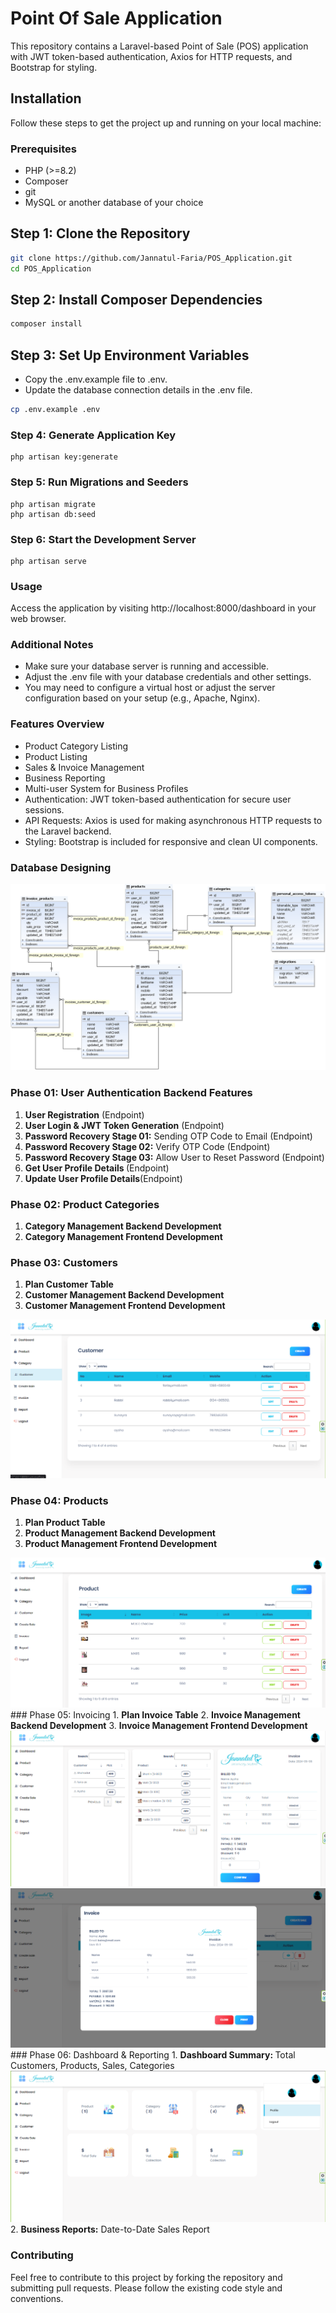 

# Point Of Sale Application

This repository contains a Laravel-based Point of Sale (POS) application with JWT token-based authentication, Axios for HTTP requests, and Bootstrap for styling.

## Installation
Follow these steps to get the project up and running on your local machine:

### Prerequisites
- PHP (>=8.2)
- Composer
- git
- MySQL or another database of your choice

## Step 1: Clone the Repository
 ```bash
git clone https://github.com/Jannatul-Faria/POS_Application.git
cd POS_Application
```
## Step 2: Install Composer Dependencies
 ```bash
composer install
```
## Step 3: Set Up Environment Variables
- Copy the .env.example file to .env.
- Update the database connection details in the .env file.
 ```bash
cp .env.example .env
```
### Step 4: Generate Application Key
```
php artisan key:generate
```
### Step 5: Run Migrations and Seeders
```
php artisan migrate
php artisan db:seed
```
### Step 6: Start the Development Server
```
php artisan serve

```
### Usage
Access the application by visiting http://localhost:8000/dashboard in your web browser.

### Additional Notes
- Make sure your database server is running and accessible.
- Adjust the .env file with your database credentials and other settings.
- You may need to configure a virtual host or adjust the server configuration based on your setup (e.g., Apache, Nginx).

### Features Overview
- Product Category Listing
- Product Listing
- Sales & Invoice Management
- Business Reporting
- Multi-user System for Business Profiles
- Authentication: JWT token-based authentication for secure user sessions.
- API Requests: Axios is used for making asynchronous HTTP requests to the Laravel backend.
- Styling: Bootstrap is included for responsive and clean UI components.
### Database Designing
<img src="public\images\pos-application.png" alt="">

### Phase 01: User Authentication Backend Features
1. <b> User Registration</b> (Endpoint)
2. <b> User Login & JWT Token Generation</b> (Endpoint)
3. <b> Password Recovery Stage 01:</b> Sending OTP Code to Email (Endpoint)
4.  <b> Password Recovery Stage 02:</b> Verify OTP Code (Endpoint)
5.  <b> Password Recovery Stage 03:</b> Allow User to Reset Password (Endpoint)
6.  <b>Get User Profile Details </b>(Endpoint)
7.  <b>Update User Profile Details</b>(Endpoint)
### Phase 02: Product Categories
1. <b>Category Management Backend Development</b>
2. <b>Category Management Frontend Development</b>

### Phase 03: Customers
1. <b>Plan Customer Table</b>
2. <b>Customer Management Backend Development</b>
3. <b>Customer Management Frontend Development</b>
<img src="public\images\pos-coustomer.png" alt="">

### Phase 04: Products
1. <b>Plan Product Table</b>
2. <b>Product Management Backend Development</b>
3. <b>Product Management Frontend Development</b>
<img src="public\images\pos-product.png" alt="">
### Phase 05: Invoicing
1. <b>Plan Invoice  Table</b>
2. <b>Invoice  Management Backend Development</b>
3. <b>Invoice  Management Frontend Development</b>
<img src="public\images\create-pos-sale.png" alt="">
<img src="public\images\pos-invoice.png" alt="">
### Phase 06: Dashboard & Reporting
1. <b>Dashboard Summary: </b>Total Customers, Products, Sales, Categories
<img src="public\images\project1.png" alt="">
2. <b>Business Reports:</b> Date-to-Date Sales Report

### Contributing
Feel free to contribute to this project by forking the repository and submitting pull requests. Please follow the existing code style and conventions.